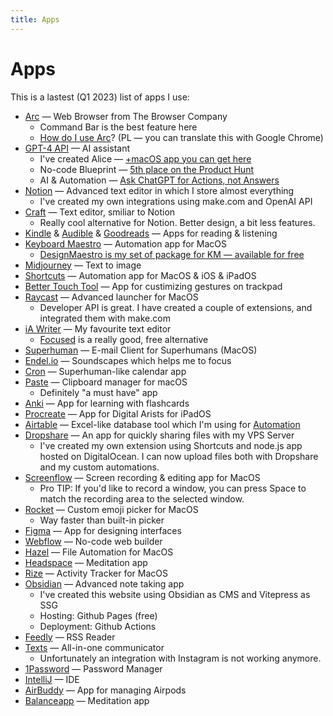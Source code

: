 ```yaml
---
title: Apps
---
```


# Apps

This is a lastest (Q1 2023) list of apps I use:

- [Arc](https://arc.net/) — Web Browser from The Browser Company
	- Command Bar is the best feature here
	- [How do I use Arc](https://community.ahoy.so/c/kawka-i-herbatka/arc-przegladarka-perfekcyjna-d569e245-0e8b-422f-bdfc-d1a5282802d4)? (PL — you can translate this with Google Chrome)
- [GPT-4 API](beta.openai.com) — AI assistant
	- I've created Alice — [+macOS app you can get here](https://getmonday.app)
	- No-code Blueprint — [5th place on the Product Hunt](https://www.producthunt.com/posts/no-code-ai-avatar-blueprint)
	- AI & Automation — [Ask ChatGPT for Actions, not Answers](https://medium.com/@overment/i-asked-chatgpt-for-actions-not-answers-9b039b76685)
- [Notion](https://www.notion.so/) — Advanced text editor in which I store almost everything
	- I've created my own integrations using make.com and OpenAI API
- [Craft](https://craft.do/) — Text editor, smiliar to Notion
	- Really cool alternative for Notion. Better design, a bit less features. 
- [Kindle](https://apps.apple.com/pl/app/amazon-kindle/id302584613?l=pl) & [Audible](https://audible.com/) & [Goodreads](https://www.goodreads.com/user/show/91387486-adam-gospodarczyk) — Apps for reading & listening
- [Keyboard Maestro](https://www.keyboardmaestro.com/main/) — Automation app for MacOS
	- [DesignMaestro is my set of package for KM — available for free](https://www.designmaestro.io)
- [Midjourney](https://midjourney.com/) — Text to image
- [Shortcuts](https://apps.apple.com/us/app/shortcuts/id915249334) — Automation app for MacOS & iOS & iPadOS
- [Better Touch Tool](https://folivora.ai/) — App for custimizing gestures on trackpad
- [Raycast](https://www.raycast.com/) — Advanced launcher for MacOS
	- Developer API is great. I have created a couple of extensions, and integrated them with make.com 
- [iA Writer](ia.net) — My favourite text editor
	- [Focused](https://apps.apple.com/us/app/focused-minimal-markdown-app/id899966452?mt=12) is a really good, free alternative
- [Superhuman](https://superhuman.com/) — E-mail Client for Superhumans (MacOS)
- [Endel.io](https://endel.io/) — Soundscapes which helps me to focus
- [Cron](https://cron.com/) — Superhuman-like calendar app
- [Paste](https://setapp.com/apps/paste) — Clipboard manager for macOS
	- Definitely "a must have" app
- [Anki](https://ankiweb.net/) — App for learning with flashcards
- [Procreate](https://apps.apple.com/us/app/procreate/id425073498) — App for Digital Arists for iPadOS
- [Airtable](https://airtable.com/) — Excel-like database tool which I'm using for [Automation](Automation.md)
- [Dropshare](https://dropshare.app/) — An app for quickly sharing files with my VPS Server
	- I've created my own extension using Shortcuts and node.js app hosted on DigitalOcean. I can now upload files both with Dropshare and my custom automations.
- [Screenflow](http://www.telestream.net/screenflow/overview.htm) — Screen recording & editing app for MacOS
	- Pro TIP: If you'd like to record a window, you can press Space to match the recording area to the selected window.
- [Rocket](https://matthewpalmer.net/rocket/) — Custom emoji picker for MacOS
	- Way faster than built-in picker
- [Figma](https://figma.com/) — App for designing interfaces
- [Webflow](https://webflow.com/) — No-code web builder
- [Hazel](https://www.noodlesoft.com/) — File Automation for MacOS
- [Headspace](https://headspace.com/) — Meditation app
- [Rize](https://rize.io/) — Activity Tracker for MacOS
- [Obsidian](https://obsidian.md) — Advanced note taking app
	- I've created this website using Obsidian as CMS and Vitepress as SSG
	- Hosting: Github Pages (free)
	- Deployment: Github Actions
- [Feedly](https://feedly.com/) — RSS Reader
- [Texts](https://texts.com/) — All-in-one communicator
	- Unfortunately an integration with Instagram is not working anymore. 
- [1Password](https://1password.com/) — Password Manager
- [IntelliJ](https://www.jetbrains.com/idea/) — IDE
- [AirBuddy](https://v2.airbuddy.app/) — App for managing Airpods
- [Balanceapp](https://www.balanceapp.com/) — Meditation app